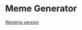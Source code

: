 # Meme Generator

[Working version](https://mfimia-memegenerator.netlify.app/ "Meme Generator (mfimia)")
